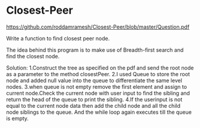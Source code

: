 # Closest-Peer

https://github.com/roddamramesh/Closest-Peer/blob/master/Question.pdf

Write a function to find closest peer node.

The idea behind this program is to make use of Breadth-first search and find the closest node.

Solution:
1.Construct the tree as specified on the pdf and send the root node as a parameter to the method closestPeer.
2.I used Queue to store the root node and added null value into the queue to differentiate the same level nodes.
3.when queue is not empty remove the first element and assign to current node.Check the current node with user input
to find the sibling and return the head of the queue to print the sibling.
4.If the userinput is not equal to the current node data then add the child node and all the child node siblings to the
queue. And the while loop again executes till the queue is empty.




